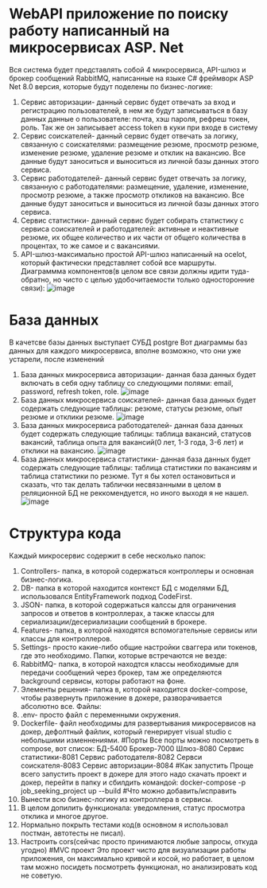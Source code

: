 # WebAPI приложение по поиску работу написанный на микросервисах ASP. Net
Вся система будет представлять собой 4 микросервиса, API-шлюз и брокер сообщений RabbitMQ, написанные на языке C# фреймворк ASP Net 8.0 версия, которые будут поделены по бизнес-логике:
1.	Сервис авторизации- данный сервис будет отвечать за вход и регистрацию пользователей, в нем же будут записываться в базу данных данные о пользователе: почта, хэш пароля, рефреш токен, роль. Так же он записывает access token в куки при входе в систему
2.	Сервис соискателей- данный сервис будет отвечать за логику, связанную с соискателями: размещение резюме, просмотр резюме, изменение резюме, удаление резюме и отклик на вакансию. Все данные будут заноситься и выноситься из личной базы данных этого сервиса.
3.	Сервис работодателей- данный сервис будет отвечать за логику, связанную с работодателями: размещение, удаление, изменение, просмотр резюме, а также просмотр откликов на вакансию. Все данные будут заноситься и выноситься из личной базы данных этого сервиса.
4.	Сервис статистики- данный сервис будет собирать статистику с сервиса соискателей и работодателей: активные и неактивные резюме, их общее количество и их части от общего количества в процентах, то же самое и с вакансиями.
5.	API-шлюз-максимально простой API-шлюз написанный на ocelot, который фактически представляет собой все маршруты.
Диаграммма компонентов(в целом все связи должны идити туда-обратно, но чисто с целью удобочитаемости только односторонние связи): 
![image](https://github.com/user-attachments/assets/3ba78fd6-e32e-493b-b52d-7480c1d1f862)
# База данных
В качетсве базы данных выступает СУБД postgre
Вот диаграммы баз данных для каждого микросервиса, вполне возможно, что они уже устарели, после изменений
1.	База данных микросервиса авторизации- данная база данных будет включать в себя одну таблицу со следующими полями: email, password, refresh token, role.
![image](https://github.com/user-attachments/assets/dac25daf-93d3-435d-834e-fabb2c1aa180)
2.	База данных микросервиса соискателей- данная база данных будет содержать следующие таблицы: резюме, статусы резюме, опыт резюме и отклики резюме.
 ![image](https://github.com/user-attachments/assets/e04f443d-6ac0-44cc-90ee-52ad9a43ae1d)
3.	База данных микросервиса работодателей- данная база данных будет содержать следующие таблицы: таблица вакансий, статусов вакансий, таблица опыта для вакансий(0 лет, 1-3 года, 3-6 лет) и отклики на вакансию.
 ![image](https://github.com/user-attachments/assets/bf693717-40c9-4c80-a072-1dac70daef05)
4.	База данных микросервиса статистики- данная база данных будет содержать следующие таблицы: таблица статистики по вакансиям и таблица статистики по резюме. Тут я бы хотел остановиться и сказать, что так делать таблички несвязанными в целом в реляционной БД не реккомендуется, но иного выходя я не нашел.
 ![image](https://github.com/user-attachments/assets/e2f1e324-7d16-4ac5-abb1-b5d158803234)
# Структура кода
Каждый микросервис содержит в себе несколько папок:
1. Controllers- папка, в которой содержаться контроллеры и основная бизнес-логика.
2. DB- папка в которой находится контекст БД с моделями БД, использовался EntityFramework подход CodeFirst.
3. JSON- папка, в которой содержаться калссы для ограничения запросов и ответов в контроллерах, а также классы для сериализации/десериализации сообщений в брокере.
4. Features- папка, в которой находятся вспомогательные сервисы или классы для контроллеров.
5. Settings- просто какие-либо общие настройки сваггера или токенов, где это необходимо.
Папки, которые встречаются не везде:
1. RabbitMQ- папка, в которой находтся классы необходимые для передачи сообщений через брокер, там же определяются background сервисы, которы работают на фоне.
2. Элементы решения- папка в, которой находится docker-compose, чтобы развернуть приложение в докере, разворачивается абсолютно все.
Файлы:
1. .env- просто файл с переменными окружения.
2. Dockerfile- файл необходимы для развертывания микросервисов на докер, дефолтный файлик, который генерирует visual studio с небольшими изменнениями.
#Порты
Все порты можно посмотреть в compose, вот список:
БД-5400
Брокер-7000
Шлюз-8080
Сервис статистики-8081
Сервис работодателя-8082
Сервси соискателя-8083
Сервис авторизации-8084
#Как запустить
Проще всего запустить проект в докере для этого надо скачать проект и докер, перейти в папку и сбилдить командой: docker-compose -p job_seeking_project up --build
#Что можно добавить/исправить
1. Вынести всю бизнес-логику из контроллера в сервисы.
2. В целом допилить функционала: уведомления, статус просмотра отклика и многое другое.
3. Нормально покрыть тестами код(в основном я использовал постман, автотесты не писал).
4. Настроить cors(сейчас просто принимаются любые запросы, откуда угодно)
#MVC проект
Это проект чисто для визуализации работы приложения, он максимально кривой и косой, но работает, в целом там можно посидеть посмотреть функционал, но анализировать код не советую.

